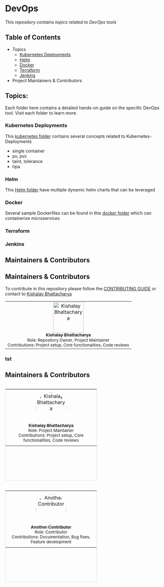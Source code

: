 # DevOps 
_This repository contains topics related to DevOps tools_

## Table of Contents
- Topics
  - [Kubernetes Deployments](#Kubernetes-Deployments)
  - [Helm](#)
  - [Docker](#)
  - [Terraform](#)
  - [Jenkins](#)
-  Project Maintainers & Contributors
 
## Topics:
Each folder here contains a detailed hands-on guide on the specific DevOps tool. Visit each folder to learn more.

### Kubernetes Deployments
This [kubernetes folder](https://github.com/kishalayb18/DevOps/tree/main/k8s-deployment) contains several concepts related to Kubernetes-Deployments
- single container
- pv, pvc
- taint, tolerance
- hpa

### Helm
This [Helm folder](https://github.com/kishalayb18/DevOps/tree/main/helm) have multiple dynamic helm charts that can be leveraged

### Docker
Several sample Dockerfiles can be found in this [docker folder](https://github.com/kishalayb18/DevOps/tree/main/docker) which can containerize microservices

### Terraform

### Jenkins

## Maintainers & Contributors
<a name="contributing"></a>  
## Maintainers & Contributors
To contribute in this repository please follow the [CONTRIBUTING GUIDE](https://github.com/kishalayb18/DevOps/blob/main/CONTRIBUTING.md) or contact to [Kishalay Bhattacharya](https://www.linkedin.com/in/connect-with-kishalay-bhattacharya/)
<table>
  <tr>
    <td align="center">
      <a href="https://github.com/kishalayb18">
        <img src="https://avatars.githubusercontent.com/u/64585126?s=400&u=4f54035173c78d29fb38c3083be64e2f80a66afa&v=4" width="100px;" alt="Kishalay Bhattacharya"/><br />
        <sub>
          <b>Kishalay Bhattacharya</b>
        </sub>
      </a><br />
        <sub>
          Role: Repository Owner, Project Maintainer
        </sub><br />
        <sub>
          Contributions: Project setup, Core functionalities, Code reviews
        </sub>
    </td>
  </tr>
</table>  

### tst
## Maintainers & Contributors

<table style="display: inline-block; width: 300px; height: 300px; margin-right: 20px; vertical-align: top; border: 1px solid #ddd;">
  <tr>
    <td align="center" style="padding: 10px;">
      <a href="https://github.com/kishalayb18">
        <img src="https://avatars.githubusercontent.com/u/64585126?s=400&u=4f54035173c78d29fb38c3083be64e2f80a66afa&v=4" width="100px" style="border-radius:50%;" alt="Kishalay Bhattacharya"/>
        <br />
        <sub><b>Kishalay Bhattacharya</b></sub>
      </a>
      <br />
      <sub>Role: Project Maintainer</sub>
      <br />
      <sub>Contributions: Project setup, Core functionalities, Code reviews</sub>
    </td>
  </tr>
</table>

<table style="display: inline-block; width: 300px; height: 300px; margin-right: 20px; vertical-align: top; border: 1px solid #ddd;">
  <tr>
    <td align="center" style="padding: 10px;">
      <a href="https://github.com/another-contributor">
        <img src="https://avatars.githubusercontent.com/u/12345678?s=400&v=4" width="100px" style="border-radius:50%;" alt="Another Contributor"/>
        <br />
        <sub><b>Another Contributor</b></sub>
      </a>
      <br />
      <sub>Role: Contributor</sub>
      <br />
      <sub>Contributions: Documentation, Bug fixes, Feature development</sub>
    </td>
  </tr>
</table>
